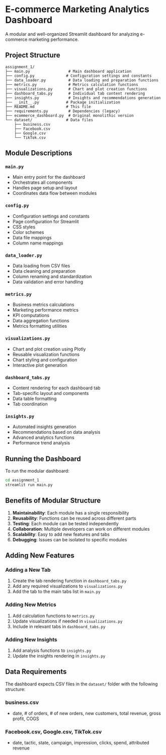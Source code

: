 # E-commerce Marketing Analytics Dashboard

A modular and well-organized Streamlit dashboard for analyzing e-commerce marketing performance.

## Project Structure

```
assignment_1/
├── main.py                 # Main dashboard application
├── config.py              # Configuration settings and constants
├── data_loader.py          # Data loading and preparation functions
├── metrics.py              # Metrics calculation functions
├── visualizations.py       # Chart and plot creation functions
├── dashboard_tabs.py       # Individual tab content rendering
├── insights.py             # Insights and recommendations generation
├── __init__.py            # Package initialization
├── README.md              # This file
├── requirements.py         # Dependencies (legacy)
├── ecommerce_dashboard.py  # Original monolithic version
└── dataset/               # Data files
    ├── business.csv
    ├── Facebook.csv
    ├── Google.csv
    └── TikTok.csv
```

## Module Descriptions

### `main.py`
- Main entry point for the dashboard
- Orchestrates all components
- Handles page setup and layout
- Coordinates data flow between modules

### `config.py`
- Configuration settings and constants
- Page configuration for Streamlit
- CSS styles
- Color schemes
- Data file mappings
- Column name mappings

### `data_loader.py`
- Data loading from CSV files
- Data cleaning and preparation
- Column renaming and standardization
- Data validation and error handling

### `metrics.py`
- Business metrics calculations
- Marketing performance metrics
- KPI computations
- Data aggregation functions
- Metrics formatting utilities

### `visualizations.py`
- Chart and plot creation using Plotly
- Reusable visualization functions
- Chart styling and configuration
- Interactive plot generation

### `dashboard_tabs.py`
- Content rendering for each dashboard tab
- Tab-specific layout and components
- Data table formatting
- Tab coordination

### `insights.py`
- Automated insights generation
- Recommendations based on data analysis
- Advanced analytics functions
- Performance trend analysis

## Running the Dashboard

To run the modular dashboard:

```bash
cd assignment_1
streamlit run main.py
```

## Benefits of Modular Structure

1. **Maintainability**: Each module has a single responsibility
2. **Reusability**: Functions can be reused across different parts
3. **Testing**: Each module can be tested independently
4. **Collaboration**: Multiple developers can work on different modules
5. **Scalability**: Easy to add new features and tabs
6. **Debugging**: Issues can be isolated to specific modules

## Adding New Features

### Adding a New Tab
1. Create the tab rendering function in `dashboard_tabs.py`
2. Add any required visualizations to `visualizations.py`
3. Add the tab to the main tabs list in `main.py`

### Adding New Metrics
1. Add calculation functions to `metrics.py`
2. Update visualizations if needed in `visualizations.py`
3. Include in relevant tabs in `dashboard_tabs.py`

### Adding New Insights
1. Add analysis functions to `insights.py`
2. Update the insights rendering in `insights.py`

## Data Requirements

The dashboard expects CSV files in the `dataset/` folder with the following structure:

### business.csv
- date, # of orders, # of new orders, new customers, total revenue, gross profit, COGS

### Facebook.csv, Google.csv, TikTok.csv
- date, tactic, state, campaign, impression, clicks, spend, attributed revenue
